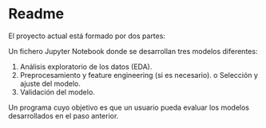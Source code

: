 # Readme

El proyecto actual está formado por dos partes:

Un fichero Jupyter Notebook donde se desarrollan tres modelos diferentes:
1. Análisis exploratorio de los datos (EDA).
2. Preprocesamiento y feature engineering (si es necesario). o Selección y ajuste del modelo.
3. Validación del modelo.

Un programa cuyo objetivo es que un usuario pueda evaluar los modelos desarrollados en el paso anterior. 
